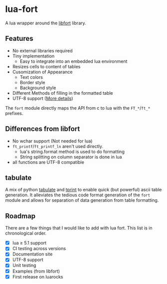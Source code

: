 # lua-fort

A lua wrapper around the [libfort](https://github.com/seleznevae/libfort)
library.

## Features

- No external libraries required
- Tiny implementation
  - Easy to integrate into an embedded lua environment
- Resizes cells to content of tables
- Cusomization of Appearance
  - Text colors
  - Border style
  - Background style
- Different Methods of filling in the formatted table
- UTF-8 support
  ([More details](https://github.com/nathanrpage97/lua-fort/blob/72b888f6dd3a05d61d99686c71b6f26984d7c58c/src/fort.h#L1047-L1054))

The `fort` module directly maps the API from c to lua with the `FT_*`/`ft_*`
prefixes.

## Differences from libfort

- No wchar support (Not needed for lua)
- `ft_printf`/`ft_printf_ln` aren't used directly.
  - lua's string.format method is used to do formatting
  - String splitting on column separator is done in lua
- all functions are UTF-8 compatible

## tabulate

A mix of python [tabulate](https://pypi.org/project/tabulate/) and
[tprint](https://github.com/smi11/tprint-lua) to enable quick (but powerful)
ascii table generation. It alleviates the tedious code format generation of the
`fort` module and allows for separation of data generation from table
formatting.

## Roadmap

There are a few things that I would like to add with lua fort. This list is in
chronological order.

- [x] lua ≥ 5.1 support
- [x] CI testing across versions
- [x] Documentation site
- [x] UTF-8 support
- [x] Unit testing
- [x] Examples (from libfort)
- [x] First release on luarocks
